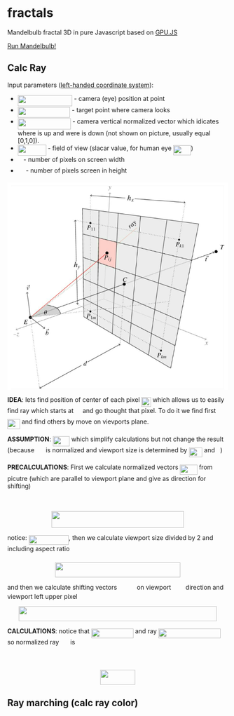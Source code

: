 # fractals
Mandelbulb fractal 3D in pure Javascript based on [GPU.JS](https://github.com/gpujs/gpu.js)

[Run Mandelbulb!](https://kamil-kielczewski.github.io/fractals/mandelbulb.html)

## Calc Ray

Input parameters ([left-handed coordinate system](https://en.wikipedia.org/wiki/Cartesian_coordinate_system#In_three_dimensions)): 
* <img src="/tex/d62fbe219457fce60682a162b4ecbab4.svg?invert_in_darkmode&sanitize=true" align=middle width=124.40236709999998pt height=24.65753399999998pt/> - camera (eye) position at point 
* <img src="/tex/aecdc767c97bdaf680b7c57d54dbe69d.svg?invert_in_darkmode&sanitize=true" align=middle width=119.63090204999997pt height=24.65753399999998pt/> - target point where camera looks  
* <img src="/tex/356dfd3a8b76763cdf8121889b66694a.svg?invert_in_darkmode&sanitize=true" align=middle width=120.91704239999997pt height=24.65753399999998pt/> - camera vertical normalized vector which idicates where is up and were is down (not shown on picture, usually equal [0,1,0]). 
* <img src="/tex/19f3ce3a8c773f5be82ab19a1c2a061a.svg?invert_in_darkmode&sanitize=true" align=middle width=64.7087859pt height=24.65753399999998pt/> - field of view (slacar value, for human eye <img src="/tex/9e55bdb7fdbca783335bc66dc13b0ed2.svg?invert_in_darkmode&sanitize=true" align=middle width=40.52514509999999pt height=22.63850490000001pt/>)
* <img src="/tex/63bb9849783d01d91403bc9a5fea12a2.svg?invert_in_darkmode&sanitize=true" align=middle width=9.075367949999992pt height=22.831056599999986pt/> - number of pixels on screen width 
* <img src="/tex/0e51a2dede42189d77627c4d742822c3.svg?invert_in_darkmode&sanitize=true" align=middle width=14.433101099999991pt height=14.15524440000002pt/> - number of pixels screen in height 

<p align="center"><img src="/tex/raysMatrix.png" align=middle /></p>

**IDEA**: lets find position of center of each pixel <img src="/tex/ea2306a8d1b4985c89ba5be73a9c95d9.svg?invert_in_darkmode&sanitize=true" align=middle width=21.309055349999994pt height=22.465723500000017pt/> which allows us to easily find ray which starts at <img src="/tex/84df98c65d88c6adf15d4645ffa25e47.svg?invert_in_darkmode&sanitize=true" align=middle width=13.08219659999999pt height=22.465723500000017pt/> and go thought that pixel. To do it we find first <img src="/tex/db44cdb37ee861207d561cdae6019ef0.svg?invert_in_darkmode&sanitize=true" align=middle width=28.77104339999999pt height=22.465723500000017pt/> and find others by move on vievports plane.

**ASSUMPTION**: <img src="/tex/4cfe92e893a7541f68473ecb08419237.svg?invert_in_darkmode&sanitize=true" align=middle width=38.69280359999998pt height=22.831056599999986pt/> which simplify calculations but not change the result (because <img src="/tex/92e0822b1528090efc2435d2ae60c9ee.svg?invert_in_darkmode&sanitize=true" align=middle width=18.17172884999999pt height=14.15524440000002pt/> is normalized and viewport size is determined by <img src="/tex/2cc0a928b241d5552cd750dc8470c1ae.svg?invert_in_darkmode&sanitize=true" align=middle width=30.81434564999999pt height=22.831056599999986pt/> and <img src="/tex/27e556cf3caa0673ac49a8f0de3c73ca.svg?invert_in_darkmode&sanitize=true" align=middle width=8.17352744999999pt height=22.831056599999986pt/>) 

**PRECALCULATIONS**: First we calculate normalized vectors <img src="/tex/26bd4dc9b67fd60527afb9c639dc214a.svg?invert_in_darkmode&sanitize=true" align=middle width=39.40270784999999pt height=22.831056599999986pt/> from picutre (which are parallel to viewport plane and give as direction for shifting)

<p align="center"><img src="/tex/b3d0c1b791d706af329c9fd81a905c64.svg?invert_in_darkmode&sanitize=true" align=middle width=180.30961409999998pt height=14.611878599999999pt/></p>

<p align="center"><img src="/tex/5a1fa75c84e371498151e7e4e9670264.svg?invert_in_darkmode&sanitize=true" align=middle width=301.4880429pt height=37.9216761pt/></p>

notice: <img src="/tex/f0395a1f114dcfd23b32a17a0ef8756d.svg?invert_in_darkmode&sanitize=true" align=middle width=91.45563569999999pt height=22.831056599999986pt/>, then we calculate viewport size divided by 2 and including aspect ratio <img src="/tex/ef3b0585953dc3772b7ba3fb57cf79d5.svg?invert_in_darkmode&sanitize=true" align=middle width=11.664849899999997pt height=22.853275500000024pt/>

<p align="center"><img src="/tex/b0f38d3421473f7499124f1748be18ef.svg?invert_in_darkmode&sanitize=true" align=middle width=285.18904095pt height=33.81208709999999pt/></p>

and then we calculate shifting vectors <img src="/tex/d97c5c89afb85662f7498de1024b7cf9.svg?invert_in_darkmode&sanitize=true" align=middle width=37.33838129999999pt height=14.15524440000002pt/> on viewport <img src="/tex/0acac2a2d5d05a8394e21a70a71041b4.svg?invert_in_darkmode&sanitize=true" align=middle width=25.350096749999988pt height=14.15524440000002pt/> direction and viewport left upper pixel

<p align="center"><img src="/tex/3f33d3e81b32d7b4cb6fa00f939b2258.svg?invert_in_darkmode&sanitize=true" align=middle width=452.79895485pt height=34.3600389pt/></p>



**CALCULATIONS**: notice that <img src="/tex/3981580a168bd9f393801557969972df.svg?invert_in_darkmode&sanitize=true" align=middle width=96.24790395pt height=22.465723500000017pt/> and ray <img src="/tex/b3a4487e8fbec1e56edb389f47f51421.svg?invert_in_darkmode&sanitize=true" align=middle width=142.224291pt height=22.465723500000017pt/> so normalized ray <img src="/tex/92e0822b1528090efc2435d2ae60c9ee.svg?invert_in_darkmode&sanitize=true" align=middle width=18.17172884999999pt height=14.15524440000002pt/> is 

<p align="center"><img src="/tex/251e3f493dba4940017c24fea49272e5.svg?invert_in_darkmode&sanitize=true" align=middle width=235.67744144999998pt height=17.031940199999998pt/></p>
<p align="center"><img src="/tex/4561437ecc388c74c260300f7f069163.svg?invert_in_darkmode&sanitize=true" align=middle width=80.9965761pt height=34.177354199999996pt/></p>


## Ray marching (calc ray color)



